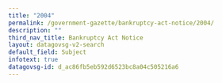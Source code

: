 ```yaml
---
title: "2004"
permalink: /government-gazette/bankruptcy-act-notice/2004/
description: ""
third_nav_title: Bankruptcy Act Notice
layout: datagovsg-v2-search
default_field: Subject
infotext: true
datagovsg-id: d_ac86fb5eb592d6523bc8a04c505216a6
---
```

